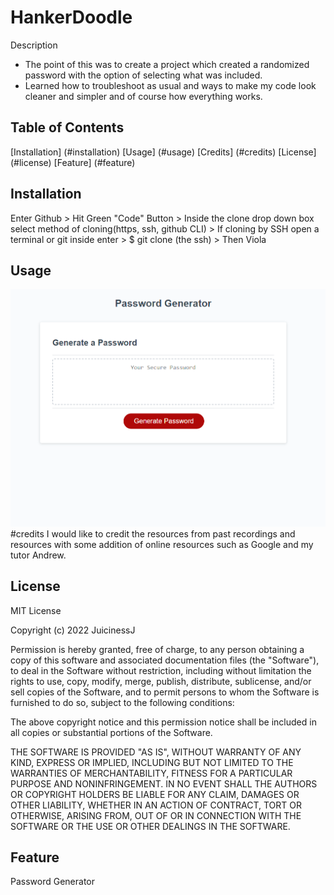 # HankerDoodle
Description
- The point of this was to create a project which created a randomized password with the option of selecting what was included.
- Learned how to troubleshoot as usual and ways to make my code look cleaner and simpler and of course how everything works.

## Table of Contents
[Installation] (#installation)
[Usage] (#usage)
[Credits] (#credits)
[License] (#license)
[Feature] (#feature)

## Installation
Enter Github > Hit Green "Code" Button > Inside the clone drop down box select method of cloning(https, ssh, github CLI) > If cloning by SSH open a terminal or git inside enter > $ git clone (the ssh) > Then Viola

## Usage
![group](/Capture.PNG)
#credits I would like to credit the resources from past recordings and resources with some addition of online resources such as Google and my tutor Andrew.

## License
MIT License

Copyright (c) 2022 JuicinessJ

Permission is hereby granted, free of charge, to any person obtaining a copy of this software and associated documentation files (the "Software"), to deal in the Software without restriction, including without limitation the rights to use, copy, modify, merge, publish, distribute, sublicense, and/or sell copies of the Software, and to permit persons to whom the Software is furnished to do so, subject to the following conditions:

The above copyright notice and this permission notice shall be included in all copies or substantial portions of the Software.

THE SOFTWARE IS PROVIDED "AS IS", WITHOUT WARRANTY OF ANY KIND, EXPRESS OR IMPLIED, INCLUDING BUT NOT LIMITED TO THE WARRANTIES OF MERCHANTABILITY, FITNESS FOR A PARTICULAR PURPOSE AND NONINFRINGEMENT. IN NO EVENT SHALL THE AUTHORS OR COPYRIGHT HOLDERS BE LIABLE FOR ANY CLAIM, DAMAGES OR OTHER LIABILITY, WHETHER IN AN ACTION OF CONTRACT, TORT OR OTHERWISE, ARISING FROM, OUT OF OR IN CONNECTION WITH THE SOFTWARE OR THE USE OR OTHER DEALINGS IN THE SOFTWARE.

## Feature
Password Generator